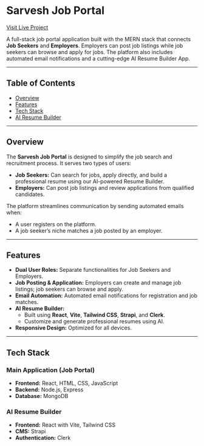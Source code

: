 # Sarvesh Job Portal

[Visit Live Project](https://sarvesh-job-portal.onrender.com) 

A full-stack job portal application built with the MERN stack that connects **Job Seekers** and **Employers**. Employers can post job listings while job seekers can browse and apply for jobs. The platform also includes automated email notifications and a cutting-edge AI Resume Builder App.

---

## Table of Contents

- [Overview](#overview)
- [Features](#features)
- [Tech Stack](#tech-stack)
- [AI Resume Builder](#ai-resume-builder)

---

## Overview

The **Sarvesh Job Portal** is designed to simplify the job search and recruitment process. It serves two types of users:
- **Job Seekers:** Can search for jobs, apply directly, and build a professional resume using our AI-powered Resume Builder.
- **Employers:** Can post job listings and review applications from qualified candidates.

The platform streamlines communication by sending automated emails when:
- A user registers on the platform.
- A job seeker’s niche matches a job posted by an employer.

---

## Features

- **Dual User Roles:** Separate functionalities for Job Seekers and Employers.
- **Job Posting & Application:** Employers can create and manage job listings; job seekers can browse and apply.
- **Email Automation:** Automated email notifications for registration and job matches.
- **AI Resume Builder:** 
  - Built using **React**, **Vite**, **Tailwind CSS**, **Strapi**, and **Clerk**.
  - Customize and generate professional resumes using AI.
- **Responsive Design:** Optimized for all devices.

---

## Tech Stack

### Main Application (Job Portal)
- **Frontend:** React, HTML, CSS, JavaScript
- **Backend:** Node.js, Express
- **Database:** MongoDB

### AI Resume Builder
- **Frontend:** React with Vite, Tailwind CSS
- **CMS:** Strapi
- **Authentication:** Clerk
